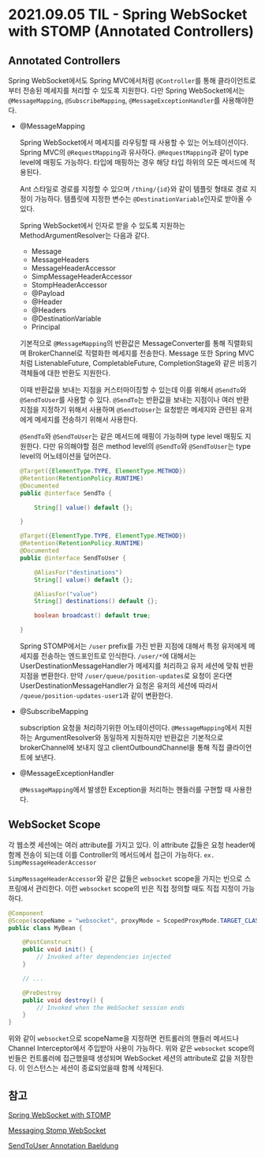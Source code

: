 # 2021.09.05 TIL - Spring WebSocket with STOMP (Annotated Controllers)

## Annotated Controllers

Spring WebSocket에서도 Spring MVC에서처럼 `@Controller`를 통해 클라이언트로부터 전송된 메세지를 처리할 수 있도록 지원한다. 다만 Spring WebSocket에서는 `@MessageMapping`, `@SubscribeMapping`, `@MessageExceptionHandler`를 사용해야한다.

- @MessageMapping

    Spring WebSocket에서 메세지를 라우팅할 때 사용할 수 있는 어노테이션이다. Spring MVC의 `@RequestMapping`과 유사하다. `@RequestMapping`과 같이 type level에 매핑도 가능하다. 타입에 매핑하는 경우 해당 타입 하위의 모든 메서드에 적용된다.

    Ant 스타일로 경로를 지정할 수 있으며 `/thing/{id}`와 같이 템플릿 형태로 경로 지정이 가능하다. 템플릿에 지정한 변수는 `@DestinationVariable`인자로 받아올 수 있다.

    Spring WebSocket에서 인자로 받을 수 있도록 지원하는 MethodArgumentResolver는 다음과 같다.

    - Message
    - MessageHeaders
    - MessageHeaderAccessor
    - SimpMessageHeaderAccessor
    - StompHeaderAccessor
    - @Payload
    - @Header
    - @Headers
    - @DestinationVariable
    - Principal

    기본적으로 `@MessageMapping`의 반환값은 MessageConverter를 통해 직렬화되며 BrokerChannel로 직렬화한 메세지를 전송한다. Message 또한 Spring MVC처럼 ListenableFuture, CompletableFuture, CompletionStage와 같은 비동기객체들에 대한 반환도 지원한다.

    이때 반환값을 보내는 지점을 커스터마이징할 수 있는데 이를 위해서 `@SendTo`와 `@SendToUser`를 사용할 수 있다. `@SendTo`는 반환값을 보내는 지점이나 여러 반환 지점을 지정하기 위해서 사용하며 `@SendToUser`는 요청받은 메세지와 관련된 유저에게 메세지를 전송하기 위해서 사용한다.

    `@SendTo`와 `@SendToUser`는 같은 메서드에 매핑이 가능하며 type level 매핑도 지원한다. 다만 유의해야할 점은 method level의 `@SendTo`와 `@SendToUser`는 type level의 어노테이션을 덮어쓴다.

    ```java
    @Target({ElementType.TYPE, ElementType.METHOD})
    @Retention(RetentionPolicy.RUNTIME)
    @Documented
    public @interface SendTo {

    	String[] value() default {};

    }
    ```

    ```java
    @Target({ElementType.TYPE, ElementType.METHOD})
    @Retention(RetentionPolicy.RUNTIME)
    @Documented
    public @interface SendToUser {

    	@AliasFor("destinations")
    	String[] value() default {};

    	@AliasFor("value")
    	String[] destinations() default {};

    	boolean broadcast() default true;

    }
    ```

    Spring STOMP에서는 `/user` prefix를 가진 반환 지점에 대해서 특정 유저에게 메세지를 전송하는 엔드포인트로 인식한다. `/user/*`에 대해서는 UserDestinationMessageHandler가 메세지를 처리하고 유저 세션에 맞춰 반환 지점을 변환한다. 만약 `/user/queue/position-updates`로 요청이 온다면 UserDestinationMessageHandler가 요청온 유저의 세션에 따라서 `/queue/position-updates-user1`과 같이 변환한다.

- @SubscribeMapping

    subscription 요청을 처리하기위한 어노테이션이다. `@MessageMapping`에서 지원하는 ArgumentResolver와 동일하게 지원하지만 반환값은 기본적으로 brokerChannel에 보내지 않고 clientOutboundChannel을 통해 직접 클라이언트에 보낸다. 

- @MessageExceptionHandler

    `@MessageMapping`에서 발생한 Exception을 처리하는 핸들러를 구현할 때 사용한다.

## WebSocket Scope

각 웹소켓 세션에는 여러 attribute를 가지고 있다. 이 attribute 값들은 요청 header에 함께 전송이 되는데 이를 Controller의 메서드에서 접근이 가능하다. `ex. SimpMessageHeaderAccessor`

`SimpMessageHeaderAccessor`와 같은 값들은 `websocket` scope을 가지는 빈으로 스프링에서 관리한다. 이런 `websocket` scope의 빈은 직접 정의할 때도 직접 지정이 가능하다.

```java
@Component
@Scope(scopeName = "websocket", proxyMode = ScopedProxyMode.TARGET_CLASS)
public class MyBean {

    @PostConstruct
    public void init() {
        // Invoked after dependencies injected
    }

    // ...

    @PreDestroy
    public void destroy() {
        // Invoked when the WebSocket session ends
    }
}
```

위와 같이 `websocket`으로 scopeName을 지정하면 컨트롤러의 핸들러 메서드나 Channel Interceptor에서 주입받아 사용이 가능하다. 위와 같은 `websocket` scope의 빈들은 컨트롤러에 접근했을때 생성되며 WebSocket 세션의 attribute로 값을 저장한다. 이 인스턴스는 세션이 종료되었을때 함께 삭제된다.

## 참고

[Spring WebSocket with STOMP](https://docs.spring.io/spring-framework/docs/current/reference/html/web.html#websocket-stomp)

[Messaging Stomp WebSocket](https://spring.io/guides/gs/messaging-stomp-websocket/)

[SendToUser Annotation Baeldung](https://www.baeldung.com/spring-websockets-sendtouser)